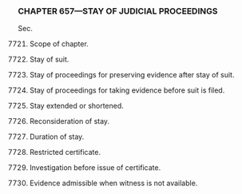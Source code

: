 ### **CHAPTER 657—STAY OF JUDICIAL PROCEEDINGS** ###

Sec.

7721. Scope of chapter.

7722. Stay of suit.

7723. Stay of proceedings for preserving evidence after stay of suit.

7724. Stay of proceedings for taking evidence before suit is filed.

7725. Stay extended or shortened.

7726. Reconsideration of stay.

7727. Duration of stay.

7728. Restricted certificate.

7729. Investigation before issue of certificate.

7730. Evidence admissible when witness is not available.